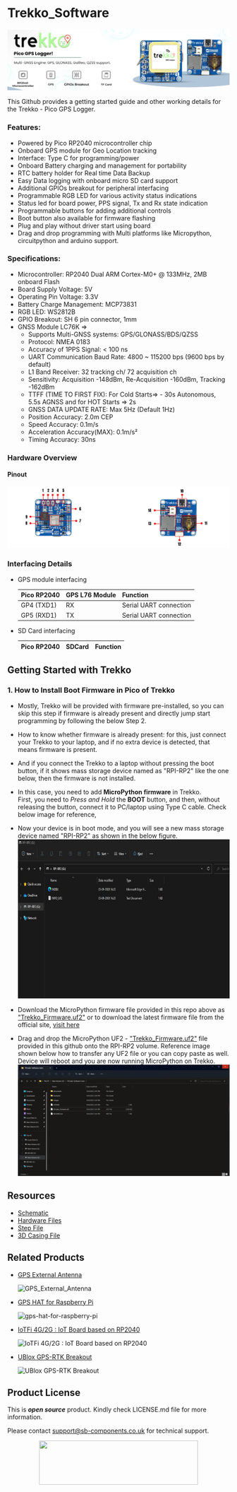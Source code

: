 # Trekko_Software
<img src="https://github.com/sbcshop/Trekko_Software/raw/main/images/trekko_banner.jpg">


This Github provides a getting started guide and other working details for the Trekko - Pico GPS Logger.

### Features:
- Powered by Pico RP2040 microcontroller chip
- Onboard GPS module for Geo Location tracking 
- Interface: Type C for programming/power
- Onboard Battery charging and management for portability 
- RTC battery holder for Real time Data Backup
- Easy Data logging with onboard micro SD card support 
- Additional GPIOs breakout for peripheral interfacing
- Programmable RGB LED for various activity status indications 
- Status led for board power, PPS signal, Tx and Rx state indication
- Programmable buttons for adding additional controls
- Boot button also available for firmware flashing
- Plug and play without driver start using board 
- Drag and drop programming with Multi platforms like Micropython, circuitpython and arduino support.
  
### Specifications:
- Microcontroller: RP2040 Dual ARM Cortex-M0+ @ 133MHz, 2MB onboard Flash
- Board Supply Voltage: 5V 
- Operating Pin Voltage: 3.3V
- Battery Charge Management: MCP73831 
- RGB LED: WS2812B  
- GPIO Breakout: SH 6 pin connector, 1mm
- GNSS Module LC76K =>
	- Supports Multi-GNSS systems: GPS/GLONASS/BDS/QZSS
	- Protocol: NMEA 0183 
	- Accuracy of 1PPS Signal:  < 100 ns 
	- UART Communication Baud Rate: 4800 ~ 115200 bps (9600 bps by default)
	- L1 Band Receiver: 32 tracking ch/ 72 acquisition ch
	- Sensitivity: Acquisition -148dBm, Re-Acquisition -160dBm, Tracking -162dBm
	- TTFF (TIME TO FIRST FIX): For Cold Starts=> - 30s Autonomous, 5.5s AGNSS and for HOT Starts => 2s
	- GNSS DATA UPDATE RATE:  Max 5Hz (Default 1Hz)
	- Position Accuracy: 2.0m CEP
	- Speed Accuracy: 0.1m/s
	- Acceleration Accuracy(MAX): 0.1m/s²
	- Timing Accuracy: 30ns


### Hardware Overview
#### Pinout
<img src="https://github.com/sbcshop/Trekko_Software/blob/main/images/trekko_pinout.jpg">

### Interfacing Details
- GPS module interfacing
  
  | Pico RP2040 | GPS L76 Module | Function |
  |---|---|---|
  |GP4 (TXD1) | RX | Serial UART connection |
  |GP5 (RXD1) | TX  | Serial UART connection |

- SD Card interfacing
  
  | Pico RP2040 | SDCard | Function |
  |---|---|---|
 

## Getting Started with Trekko 
### 1. How to Install Boot Firmware in Pico of Trekko

- Mostly, Trekko will be provided with firmware pre-installed, so you can skip this step if firmware is already present and directly jump start programming by following the below Step 2.
- How to know whether firmware is already present: for this, just connect your Trekko to your laptop, and if no extra device is detected, that means firmware is present.
- And if you connect the Trekko to a laptop without pressing the boot button, if it shows mass storage device named as "RPI-RP2" like the one below, then the firmware is not installed.
- In this case, you need to add **MicroPython firmware** in Trekko. First, you need to *Press and Hold* the **BOOT** button, and then, without releasing the button, connect it to PC/laptop using Type C cable. Check below image for reference,

- Now your device is in boot mode, and you will see a new mass storage device named "RPI-RP2" as shown in the below figure.
  <img src= "https://github.com/sbcshop/PiCoder-Software/blob/main/images/RPI_folder.jpg" width="720" height="360"/>

- Download the MicroPython firmware file provided in this repo above as ["Trekko_Firmware.uf2"](https://github.com/sbcshop/Trekko_Software/blob/main/Trekko_Firmware.uf2)
or to download the latest firmware file from the official site, [visit here](https://micropython.org/download/RPI_PICO/)     
     
- Drag and drop the MicroPython UF2 - ["Trekko_Firmware.uf2"](https://github.com/sbcshop/Trekko_Software/blob/main/Trekko_Firmware.uf2) file provided in this github onto the RPI-RP2 volume. Reference image shown below how to transfer any UF2 file or you can copy paste as well. Device will reboot and you are now running MicroPython on Trekko. 
  <img src= "https://github.com/sbcshop/PiCoder-Software/blob/main/images/firmware_installation.gif" />



## Resources
  * [Schematic](https://github.com/sbcshop/Trekko_Hardware/blob/main/Design%20Data/Sch.pdf)
  * [Hardware Files](https://github.com/sbcshop/Trekko_Hardware)
  * [Step File](https://github.com/sbcshop/Trekko_Hardware/blob/main/Mechanical%20Data/TREKKO.step)
  * [3D Casing File]()


## Related Products
  * [GPS External Antenna](https://shop.sb-components.co.uk/products/gps-external-antenna?_pos=1&_sid=7f1c5cecc&_ss=r) 
   
     ![GPS_External_Antenna](https://shop.sb-components.co.uk/cdn/shop/products/GPSAntenna_2.jpg?v=1640588714&width=300)   

  * [GPS HAT for Raspberry Pi](https://shop.sb-components.co.uk/products/gps-hat-for-raspberry-pi?_pos=6&_sid=7f1c5cecc&_ss=r) 
   
     ![gps-hat-for-raspberry-pi](https://shop.sb-components.co.uk/cdn/shop/products/GPSHATforRaspberryPi_5.png?v=1648553361&width=300) 

  * [IoTFi 4G/2G : IoT Board based on RP2040](https://shop.sb-components.co.uk/products/iotfi-2g-4g-iot-board-based-on-rp2040?variant=40430002307155) 
   
     ![IoTFi 4G/2G : IoT Board based on RP2040](https://shop.sb-components.co.uk/cdn/shop/products/Untitled-2_1.png?v=1679651257&width=300)
    
  * [UBlox GPS-RTK Breakout](https://shop.sb-components.co.uk/products/gps-rtk-hat-gps-rtk-hat-with-high-precision-rtk-gps-location-at-the-cm-level?_pos=3&_sid=7f1c5cecc&_ss=r) 
   
     ![UBlox GPS-RTK Breakout](https://shop.sb-components.co.uk/cdn/shop/products/03_32836ef3-a3d3-4039-bbd2-14d97fb53879.png?v=1675245485&width=300) 

 
## Product License

This is ***open source*** product. Kindly check LICENSE.md file for more information.

Please contact support@sb-components.co.uk for technical support.
<p align="center">
  <img width="360" height="100" src="https://cdn.shopify.com/s/files/1/1217/2104/files/Logo_sb_component_3.png?v=1666086771&width=300">
</p>
